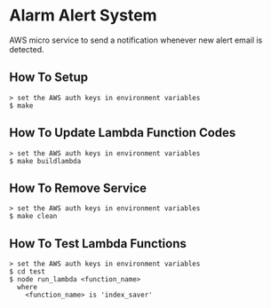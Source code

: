 
# Alarm Alert System

AWS micro service to send a notification whenever new alert email is detected.


## How To Setup

    > set the AWS auth keys in environment variables
    $ make


## How To Update Lambda Function Codes

    > set the AWS auth keys in environment variables
    $ make buildlambda


## How To Remove Service

    > set the AWS auth keys in environment variables
    $ make clean


## How To Test Lambda Functions

    > set the AWS auth keys in environment variables
    $ cd test
    $ node run_lambda <function_name>
      where
        <function_name> is 'index_saver'
